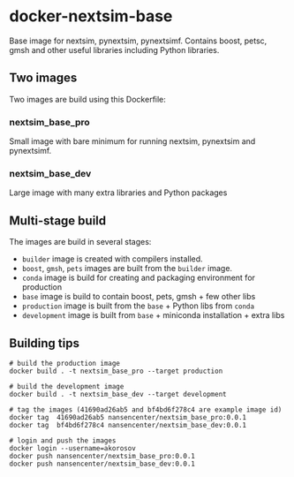 # docker-nextsim-base
Base image for nextsim, pynextsim, pynextsimf. Contains boost, petsc, gmsh and other useful
libraries including Python libraries.

## Two images

Two images are build using this Dockerfile:

### nextsim_base_pro

Small image with bare minimum for running nextsim, pynextsim and pynextsimf.

### nextsim_base_dev

Large image with many extra libraries and Python packages

## Multi-stage build

The images are build in several stages:
* `builder` image is created with compilers installed.
* `boost`, `gmsh`, `pets` images are built from the `builder` image.
* `conda` image is build for creating and packaging environment for production
* `base` image is build to contain boost, pets, gmsh + few other libs
* `production` image is built from the `base` + Python libs from `conda`
* `development` image is built from `base` + miniconda installation + extra libs

## Building tips

```shell
# build the production image
docker build . -t nextsim_base_pro --target production

# build the development image
docker build . -t nextsim_base_dev --target development

# tag the images (41690ad26ab5 and bf4bd6f278c4 are example image id)
docker tag  41690ad26ab5 nansencenter/nextsim_base_pro:0.0.1
docker tag  bf4bd6f278c4 nansencenter/nextsim_base_dev:0.0.1

# login and push the images
docker login --username=akorosov
docker push nansencenter/nextsim_base_pro:0.0.1
docker push nansencenter/nextsim_base_dev:0.0.1
```
